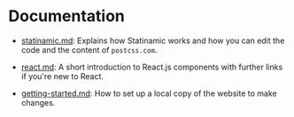 # Documentation

* [statinamic.md](statinamic.md): Explains how Statinamic works and how you can edit the code and the content of `postcss.com`.

* [react.md](react.md): A short introduction to React.js components with further links if you're new to React.

* [getting-started.md](getting-started.md): How to set up a local copy of the website to make changes.
